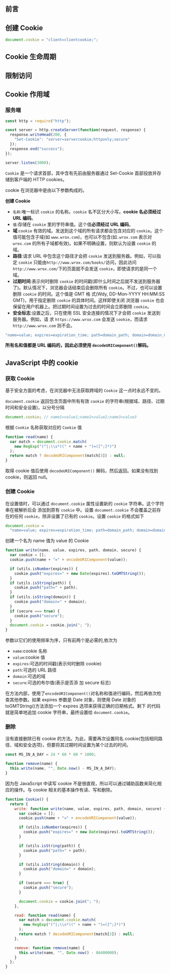 ## 前言

## 创建 Cookie

```js
document.cookie = "client=clientcookie;";
```

## Cookie 生命周期

## 限制访问

## Cookie 作用域

### 服务端

```js
const http = require("http");

const server = http.createServer(function(request, response) {
  response.writeHead(200, {
    "Set-Cookie": "server=servercookie;httponly;secure"
  });
  response.end("success");
});

server.listen(3000);
```

`Cookie` 是一个请求首部，其中含有先前由服务器通过 Set-Cookie 首部投放并存储到客户端的 HTTP cookies。

cookie 在浏览器中是由以下参数构成的。

**创建 Cookie**

- `名称`:唯一标识 `cookie` 的名称。`cookie` 名不区分大小写。**cookie 名必须经过 URL 编码**。
- `值`:存储在 `cookie` 里的字符串值。这个值**必须经过 URL 编码**。
- **域**:`cookie` 有效的域。发送到这个域的所有请求都会包含对应的 `cookie`。这个值可能包含子域(如 `www.wrox.com`)，也可以不包含(如`.wrox.com` 表示对 `wrox.com` 的所有子域都有效)。如果不明确设置，则默认为设置 `cookie` 的域。
- **路径**:请求 URL 中包含这个路径才会把 `cookie` 发送到服务器。例如，可以指定 `cookie` 只能由`http://www.wrox.com/books/`访问，因此访问`http://www.wrox.com/`下的页面就不会发送 `cookie`，即使请求的是同一个域。
- **过期时间**:表示何时删除 `cookie` 的时间戳(即什么时间之后就不发送到服务器了)。默认情况下，浏览器会话结束后会删除所有 `cookie`。不过，也可以设置删除 `cookie` 的时间。这个值是 GMT 格 式(Wdy, DD-Mon-YYYY HH:MM:SS GMT)，用于指定删除 `cookie` 的具体时间。这样即使关闭 浏览器 `cookie` 也会保留在用户机器上。把过期时间设置为过去的时间会立即删除 `cookie`。
- **安全标志**:设置之后，只在使用 SSL 安全连接的情况下才会把 `cookie` 发送到服务器。例如，请 求 `https://www.wrox.com` 会发送 `cookie`，而请求 `http://www.wrox.com` 则不会。

```js
"name=value; expires=expiration_time; path=domain_path; domain=domain_name; secure";
```

**所有名和值都是 URL 编码的，因此必须使用 `decodeURIComponent()`解码。**

## JavaScript 中的 cookie

### 获取 Cookie

基于安全方面的考虑，在浏览器中无法获取跨域的 `Cookie` 这一点时永远不变的。

`document.cookie` 返回包含页面中所有有效 `cookie` 的字符串(根据域、路径、过期时间和安全设置)，以分号分隔

```js
document.cookie; // name1=value1;name2=value2;name3=value3
```

根据 `Cookie` 名称获取对应的 `Cookie` 值

```js
function read(name) {
  var match = document.cookie.match(
    new RegExp("(^|;\\s*)(" + name + ")=([^;]*)")
  );
  return match ? decodeURIComponent(match[3]) : null;
}
```

取得 cookie 值后使用 `decodeURIComponent()` 解码，然后返回。如果没有找到 cookie，则返回 null。

### 创建 Cookie

在设置值时，可以通过 `document.cookie` 属性设置新的 `cookie` 字符串。这个字符串在被解析后会 添加到原有 `cookie` 中。设置 `document.cookie` 不会覆盖之前存在的任何 `cookie`，除非设置了已有的 `cookie`。设置 `cookie` 的格式如下

```js
document.cookie =
  "name=value; expires=expiration_time; path=domain_path; domain=domain_name; secure";
```

创建一个名为 name 值为 value 的 Cookie

```js
function write(name, value, expires, path, domain, secure) {
  var cookie = [];
  cookie.push(name + "=" + encodeURIComponent(value));

  if (utils.isNumber(expires)) {
    cookie.push("expires=" + new Date(expires).toGMTString());
  }
  if (utils.isString(path)) {
    cookie.push("path=" + path);
  }
  if (utils.isString(domain)) {
    cookie.push("domain=" + domain);
  }
  if (secure === true) {
    cookie.push("secure");
  }
  document.cookie = cookie.join("; ");
}
```

参数以它们的使用频率为序，只有前两个是必需的,依次为

- `name`:cookie 名称
- `value`:cookie 值
- `expires`:可选的时间戳(表示何时删除 cookie)
- `path`:可选的 URL 路径
- `domain`:可选的域
- `secure`:可选的布尔值(表示是否添 加 secure 标志)

在方法内部，使用了`encodeURIComponent()`对名称和值进行编码，然后再依次检查其他参数。如果 expires 参数是 Date 对象，则使用 Date 对象的 toGMTString()方法添加一个 expires 选项来获得正确的日期格式。剩下 的代码就是简单地追加 cookie 字符串，最终设置给 `document.cookie`。

### 删除

没有直接删除已有 cookie 的方法。为此，需要再次设置同名 cookie(包括相同路径、域和安全选项)，但要将其过期时间设置为某个过去的时间。

```js
const MS_IN_A_DAY = 24 * 60 * 60 * 1000;

function remove(name) {
  this.write(name, "", Date.now() - MS_IN_A_DAY);
}
```

因为在 JavaScript 中读写 cookie 不是很直观，所以可以通过辅助函数来简化相应的操作。与 cookie 相关的基本操作有读、写和删除。

```js
function Cookie() {
  return {
    write: function write(name, value, expires, path, domain, secure) {
      var cookie = [];
      cookie.push(name + "=" + encodeURIComponent(value));

      if (utils.isNumber(expires)) {
        cookie.push("expires=" + new Date(expires).toGMTString());
      }

      if (utils.isString(path)) {
        cookie.push("path=" + path);
      }

      if (utils.isString(domain)) {
        cookie.push("domain=" + domain);
      }

      if (secure === true) {
        cookie.push("secure");
      }

      document.cookie = cookie.join("; ");
    },

    read: function read(name) {
      var match = document.cookie.match(
        new RegExp("(^|;\\s*)(" + name + ")=([^;]*)")
      );
      return match ? decodeURIComponent(match[3]) : null;
    },

    remove: function remove(name) {
      this.write(name, "", Date.now() - 86400000);
    }
  };
}
```
